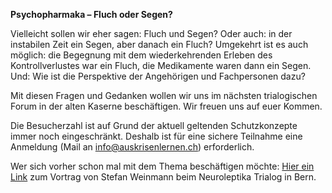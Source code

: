 **Psychopharmaka – Fluch oder Segen?**

Vielleicht sollen wir eher sagen: Fluch und Segen? Oder auch: in der instabilen Zeit ein Segen, aber danach ein Fluch? Umgekehrt ist es auch möglich: die Begegnung mit dem wiederkehrenden Erleben des Kontrollverlustes war ein Fluch, die Medikamente waren dann ein Segen. Und: Wie ist die Perspektive der Angehörigen und Fachpersonen dazu? 

Mit diesen Fragen und Gedanken wollen wir uns im nächsten trialogischen Forum in der alten Kaserne beschäftigen. Wir freuen uns auf euer Kommen.

Die Besucherzahl ist auf Grund der aktuell geltenden Schutzkonzepte immer noch eingeschränkt. Deshalb ist für eine sichere Teilnahme eine Anmeldung (Mail an info@auskrisenlernen.ch) erforderlich.

Wer sich vorher schon mal mit dem Thema beschäftigen möchte: [Hier ein Link](https://www.youtube.com/watch?time_continue=4&v=fAZISdxajdg&feature=emb_logo) zum Vortrag von Stefan Weinmann beim Neuroleptika Trialog in Bern.


<!-- **Erste Welle vorbei – was lernen wir aus der Krise?**

Mit der Lockerung der Massnahmen gegen das Corona-Virus möchten wir einen Moment innehalten, um miteinander darüber zu sprechen, was die Krise für Auswirkungen auf unser Leben gehabt hat. Haben wir als Betroffene gemerkt, dass wir über mehr Resilienz verfügen, als wir gedacht hätten? Welche unserer Krisenbewältigungsstrategien haben sich bewährt, welche nicht? Was können wir aus der Bewältigung für unsere "individuellen" Krisen mitnehmen und wie hat sich die Krise auf das Miteinander in der Gesellschaft ausgewirkt?

Diesen und anderen Fragen möchten wir am

Donnerstag, 11. Juni 2020, 19-21 Uhr

nachgehen. Und zwar wieder vor Ort in der Alten Kaserne Winterthur. Wir werden uns dabei an die Richtlinien des BAG für öffentliche Veranstaltungen halten. Deshalb ist die Teilnehmerzahl beschränkt und eine Anmeldung an info@auskrisenlernen.ch ist erforderlich.

Wir freuen uns auf eure Teilnahme! -->

<!-- **Online-Trialog Donnerstag 14. Mai 2020 19.00 bis 21.00 (Zoom, Anmeldung über Newsletter)**

**ANGST** <br>
Schwierige Zeiten - Was macht die Angst mit mir? Und ich mit ihr? In den letzten Wochen war Angst
ein grosses Thema. Gesellschaftliche und persönliche Ängste wirkten in vielen von uns. Wie fühlt es
sich an? Was geschieht, wenn die Umgebung von Befürchtungen geprägt ist? Wie gehen wir mit
Angst um? Hat die Furcht mich im Griff oder kriege ich sie zu fassen und steuere ich mein Leben -
auch mit Ängsten - noch selbst? 

Wir freuen uns auf diesen Austausch mit euch. Melde dich untenstehend für den Newsletter an. Dort erhältst du die Zugangsdaten zum Online-Trialog und bei Bedarf weitere Informationen. -->

<!-- Aufgrund der Corona-Situation findet der nächste Recovery Trialog (14.5.20, Thema _Angst_) voraussichtlich online (über _Zoom_) statt. Falls doch wieder möglich, wie sonst in der Alten Kaserne Winterthur. Weitere Infos folgen.

Bitte informieren Sie sich hier auf der Webseite und/oder tragen Sie sich in den Newsletter ein, um auf dem neuesten Stand zu bleiben. -->
